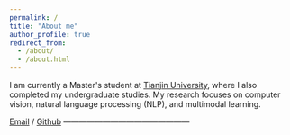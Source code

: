 ```yaml
---
permalink: /
title: "About me"
author_profile: true
redirect_from: 
  - /about/
  - /about.html
---
```


I am currently a Master's student at [Tianjin University](https://www.tju.edu.cn/), where I also completed my undergraduate studies. My research focuses on computer vision, natural language processing (NLP), and multimodal learning.

[Email](mhzqs@tju.edu.cn) / [Github]([https://github.com/QiuDi233](https://github.com/MiHongze-tju)) 
————————————————
